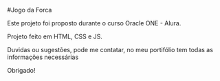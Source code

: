 #Jogo da Forca

Este projeto foi proposto durante o curso Oracle ONE - Alura.

Projeto feito em HTML, CSS e JS.

Duvidas ou sugestões, pode me contatar, no meu portifólio tem todas as informações necessárias

Obrigado!